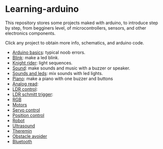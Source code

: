 # Learning-arduino

This repository stores some projects maked with arduino, to introduce step by step, from begginers level, of microcontrollers, sensors, and other electronics components. 

Click any project to obtain more info, schematics, and arduino code.

* [Arduino basics](https://github.com/JaledMC/Learning-arduino/wiki): typical noob errors.
* [Blink](https://github.com/JaledMC/Learning-arduino/wiki/Blink): make a led blink.
* [Knight rider](https://github.com/JaledMC/Learning-arduino/wiki/Knight-rider): light sequences.
* [Sound](https://github.com/JaledMC/Learning-arduino/wiki/Sound): make sounds and music with a buzzer or speaker.
* [Sounds and leds](https://github.com/JaledMC/Learning-arduino/wiki/Sounds-and-leds): mix sounds with led lights.
* [Piano](https://github.com/JaledMC/Learning-arduino/wiki/Piano): make a piano with one buzzer and buttons
* [Analog read](https://github.com/JaledMC/Learning-arduino/wiki/Analog-read): 
* [LDR control](https://github.com/JaledMC/Learning-arduino/wiki/LDR-control): 
* [LDR schmitt trigger](https://github.com/JaledMC/Learning-arduino/wiki/LDR-schmitt-trigger): 
* [RGB](https://github.com/JaledMC/Learning-arduino/wiki/RGB)
* [Motors](https://github.com/JaledMC/Learning-arduino/wiki/Motors)
* [Servo control](https://github.com/JaledMC/Learning-arduino/wiki/Servo-control)
* [Position control](https://github.com/JaledMC/Learning-arduino/wiki/Position-control)
* [Robot](https://github.com/JaledMC/Learning-arduino/wiki/Robot)
* [Ultrasound](https://github.com/JaledMC/Learning-arduino/wiki/Ultrasound)
* [Theremin](https://github.com/JaledMC/Learning-arduino/wiki/Theremin)
* [Obstacle avoider](https://github.com/JaledMC/Learning-arduino/wiki/Obstacle-avoider)
* [Bluetooth](https://github.com/JaledMC/Learning-arduino/wiki/Bluetooth)
